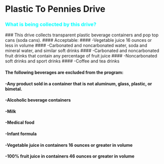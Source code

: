 # Plastic To Pennies Drive

<h3 style="color:cyan">What is being collected by this drive?</h4>
### This drive collects transparent plastic beverage containers and pop top cans (soda cans).
#### Acceptable:
#### -Vegetable juice 16 ounces or less in volume
#### -Carbonated and noncarbonated water, soda and mineral water, and similar soft drinks
#### -Carbonated and noncarbonated fruit drinks that contain any percentage of fruit juice
#### -Noncarbonated soft drinks and sport drinks
#### -Coffee and tea drinks

#### The following beverages are excluded from the program:
#### -Any product sold in a container that is not aluminum, glass, plastic, or bimetal.
#### -Alcoholic beverage containers 
#### -Milk
#### -Medical food
#### -Infant formula
#### -Vegetable juice in containers 16 ounces or greater in volume
#### -100% fruit juice in containers 46 ounces or greater in volume
<!--
<h3 style="color:cyan">Why should I donated to this drive?</h4>
### The money will be donated to the Wildlife Conservation Network, an organization that helps protect endangered animals and educate people about the importance of saving these animals from becoming extinct.

### For more examples, turn in dates, etc.: www.tinyurl.com/ptpdriveinfo

### To sign up: www.tinyurl.com/ptpdrivesignup

### If you have any questions please contact millergreenteam1234@gmail.com!-->

